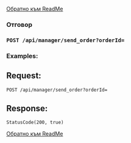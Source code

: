 [Обратно към ReadMe](/README.md)

### Отговор

### `POST /api/manager/send_order?orderId=`

### Examples:

## Request:

```
POST /api/manager/send_order?orderId=
```

## Response:
```
StatusCode(200, true)
```

[Обратно към ReadMe](/README.md)
